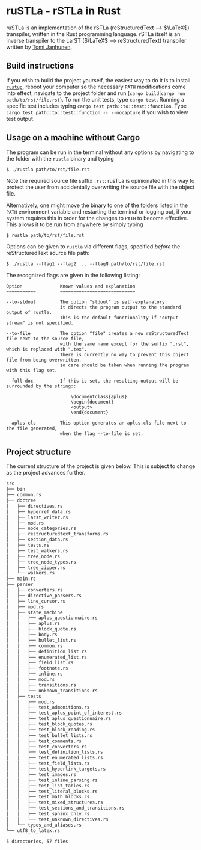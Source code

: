 # ruSTLa - rSTLa in Rust

ruSTLa is an implementation of the rSTLa (reStructuredText ⟶ $`\LaTeX`$) transpiler,
written in the Rust programming language.
rSTLa itself is an inverse transpiler to the LarST ($`\LaTeX`$ ⟶ reStructuredText)
transpiler written by [Tomi Janhunen](https://www.tuni.fi/fi/tomi-janhunen).

## Build instructions

If you wish to build the project yourself, the easiest way to do it is to install [`rustup`](https://rustup.rs/), reboot your computer so the necessary `PATH` modifications come into effect, navigate to the project folder and run (`cargo build`|`cargo run path/to/rst/file.rst`). To run the unit tests, type `cargo test`. Running a specific test includes typing `cargo test path::to::test::function`. Type `cargo test path::to::test::function -- --nocapture` if you wish to view test output.

## Usage on a machine without Cargo

The program can be run in the terminal without any options by navigating to the folder with the `rustla` binary and typing
```
$ ./rustla path/to/rst/file.rst
```
Note the required source file suffix `.rst`:
rusTLa is opinionated in this way to protect the user from accidentally overwriting the source file with the object file.

Alternatively, one might move the binary to one of the folders listed in the `PATH` environment variable
and restarting the terminal or logging out, if your system requires this in order for the changes to `PATH`
to become effective. This allows it to be run from anywhere by simply typing
```
$ rustla path/to/rst/file.rst
```

Options can be given to `rustla` via different flags, specified *before* the reStructuredText source file path:
```
$ ./rustla --flag1 --flag2 ... --flagN path/to/rst/file.rst
```

The recognized flags are given in the following listing:
```
Option              Known values and explanation
===========         ============================

--to-stdout         The option "stdout" is self-explanatory:
                    it directs the program output to the standard output of rustla.
                    This is the default functionality if "output-stream" is not specified.

--to-file           The option "file" creates a new reStructuredText file next to the source file,
                    with the same name except for the suffix ".rst", which is replaced with ".tex".
                    There is currently no way to prevent this object file from being overwritten,
                    so care should be taken when running the program with this flag set.

--full-doc          If this is set, the resulting output will be surrounded by the string::

                        \documentclass{aplus}
                        \begin{document}
                        <output>
                        \end{document}

--aplus-cls         This option generates an aplus.cls file next to the file generated,
                    when the flag --to-file is set.
```

## Project structure

The current structure of the project is given below.
This is subject to change as the project advances further.
```bash
src
├── bin
├── common.rs
├── doctree
│   ├── directives.rs
│   ├── hyperref_data.rs
│   ├── larst_writer.rs
│   ├── mod.rs
│   ├── node_categories.rs
│   ├── restructuredtext_transforms.rs
│   ├── section_data.rs
│   ├── tests.rs
│   ├── test_walkers.rs
│   ├── tree_node.rs
│   ├── tree_node_types.rs
│   ├── tree_zipper.rs
│   └── walkers.rs
├── main.rs
├── parser
│   ├── converters.rs
│   ├── directive_parsers.rs
│   ├── line_cursor.rs
│   ├── mod.rs
│   ├── state_machine
│   │   ├── aplus_questionnaire.rs
│   │   ├── aplus.rs
│   │   ├── block_quote.rs
│   │   ├── body.rs
│   │   ├── bullet_list.rs
│   │   ├── common.rs
│   │   ├── definition_list.rs
│   │   ├── enumerated_list.rs
│   │   ├── field_list.rs
│   │   ├── footnote.rs
│   │   ├── inline.rs
│   │   ├── mod.rs
│   │   ├── transitions.rs
│   │   └── unknown_transitions.rs
│   ├── tests
│   │   ├── mod.rs
│   │   ├── test_admonitions.rs
│   │   ├── test_aplus_point_of_interest.rs
│   │   ├── test_aplus_questionnaire.rs
│   │   ├── test_block_quotes.rs
│   │   ├── test_block_reading.rs
│   │   ├── test_bullet_lists.rs
│   │   ├── test_comments.rs
│   │   ├── test_converters.rs
│   │   ├── test_definition_lists.rs
│   │   ├── test_enumerated_lists.rs
│   │   ├── test_field_lists.rs
│   │   ├── test_hyperlink_targets.rs
│   │   ├── test_images.rs
│   │   ├── test_inline_parsing.rs
│   │   ├── test_list_tables.rs
│   │   ├── test_literal_blocks.rs
│   │   ├── test_math_blocks.rs
│   │   ├── test_mixed_structures.rs
│   │   ├── test_sections_and_transitions.rs
│   │   ├── test_sphinx_only.rs
│   │   └── test_unknown_directives.rs
│   └── types_and_aliases.rs
└── utf8_to_latex.rs

5 directories, 57 files
```
